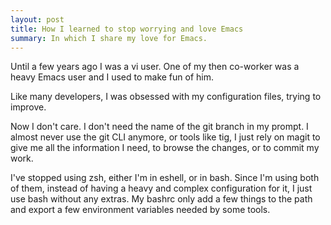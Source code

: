 ```yaml
---
layout: post
title: How I learned to stop worrying and love Emacs
summary: In which I share my love for Emacs.
---
```


Until a few years ago I was a vi user. One of my then co-worker was a heavy Emacs user and I used to make fun of him.

Like many developers, I was obsessed with my configuration files, trying to improve.

Now I don't care. I don't need the name of the git branch in my prompt. I almost never use the git CLI anymore, or tools like tig, I just rely on magit to give me all the information I need, to browse the changes, or to commit my work.

I've stopped using zsh, either I'm in eshell, or in bash. Since I'm using both of them, instead of having a heavy and complex configuration for it, I just use bash without any extras. My bashrc only add a few things to the path and export a few environment variables needed by some tools.

